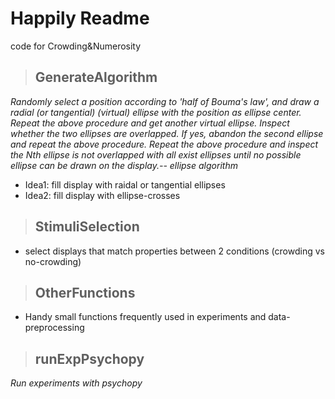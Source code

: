 # Happily Readme 
code for Crowding&Numerosity
>## GenerateAlgorithm
_Randomly select a position according to 'half of Bouma's law', and draw a radial (or tangential) (virtual) ellipse with the position as ellipse center. Repeat the above procedure and get another virtual ellipse. Inspect whether the two ellipses are overlapped. If yes, abandon the second ellipse and repeat the above procedure. Repeat the above procedure and inspect the Nth ellipse is not overlapped with all exist ellipses until no possible ellipse can be drawn on the display.-- ellipse algorithm_

- Idea1: fill display with raidal or tangential ellipses
- Idea2: fill display with ellipse-crosses

>## StimuliSelection
- select displays that match properties between 2 conditions (crowding vs no-crowding)

>## OtherFunctions
- Handy small functions frequently used in experiments and data-preprocessing

>## runExpPsychopy
_Run experiments with psychopy_